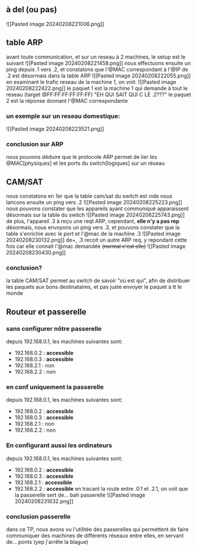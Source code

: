 ## à del (ou pas)
![[Pasted image 20240208221006.png]]
## table ARP
avant toute communication, et sur un reseau à 2 machines, le setup est le suivant
![[Pasted image 20240208221458.png]]
nous effectuons ensuite un ping depuis .1 vers .2, et constatons que l'@MAC correspondant à l'@IP de .2 est désormais dans la table ARP
![[Pasted image 20240208222055.png]]
en examinant le trafic reseau de la machine 1, on voit:
![[Pasted image 20240208222422.png]]
le paquet 1 est la machine 1 qui demande à tout le reseau (target @FF:FF:FF:FF:FF:FF) "EH QUI SAIT QUI C LE .2???"
le paquet 2 est la réponse donnant l'@MAC correspondante
### un exemple sur un reseau domestique:
![[Pasted image 20240208223521.png]]
### conclusion sur ARP
nous pouvons déduire que le protocole ARP permet de lier les @MAC\[physiques] et les ports du switch\[logiques] sur un réseau
## CAM/SAT
nous constatons en 1er que la table cam/sat du switch est vide
nous lancons ensuite un ping vers .2
![[Pasted image 20240208225223.png]]
nous pouvons constater que les appareils ayant communiqué apparaissent désormais sur la table du switch
![[Pasted image 20240208225743.png]]
de plus, l'appareil .3 à reçu une reqt ARP, cependant, **elle n'y a pas rep**
désormais, nous envoyons un ping vers .3, et pouvons constater que la table s'enrichie avec le port et l'@mac de la machine .3
![[Pasted image 20240208230132.png]]
de+, .3 recoit un autre ARP req, y repondant cette fois car elle connait l'@mac demandée ~~(normal c'est elle)~~
![[Pasted image 20240208230430.png]]
### conclusion?
la table CAM/SAT permet au switch de savoir "où est qui", afin de distribuer les paquets aux bons destinataires, et pas juste envoyer le paquet à tt le monde
## Routeur et passerelle
### sans configurer nôtre passerelle
depuis 192.168.0.1, les machines suivantes sont:
- 192.168.0.2 : **accessible**
- 192.168.0.3 : **accessible**
- 192.168.2.1 : non
- 192.168.2.2 : non
### en conf uniquement la passerelle
depuis 192.168.0.1, les machines suivantes sont:
- 192.168.0.2 : **accessible**
- 192.168.0.3 : **accessible**
- 192.168.2.1 : non
- 192.168.2.2 : non
### En configurant aussi les ordinateurs
depuis 192.168.0.1, les machines suivantes sont:
- 192.168.0.2 : **accessible**
- 192.168.0.3 : **accessible**
- 192.168.2.1 : **accessible**
- 192.168.2.2 : **accessible**
en tracant la route entre .0.1 et .2.1, on voit que la passerelle sert de... bah passerelle
![[Pasted image 20240208231632.png]]
### conclusion passerelle
dans ce TP, nous avons vu l'utilitée des passerelles qui permettent de faire communiquer des machines de différents réseaux entre elles, en servant de... ponts (yep j'arrête la blague)